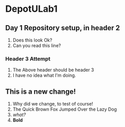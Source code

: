 # DepotULab1 
## Day 1 Repository setup, in header 2
1. Does this look Ok? 
2. Can you read this line? 

### Header 3 Attempt
1. The Above header should be header 3 
2. I have no idea what I'm doing. 

## This is a new change!
1. Why did we change, to test of course!
2. The Quick Brown Fox Jumped Over the Lazy Dog
3. *what?*
4. **Bold** 


